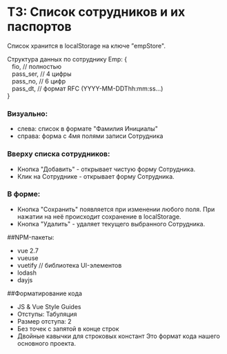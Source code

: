 # ТЗ: Список сотрудников и их паспортов

Список хранится в localStorage на ключе ”empStore".

  Структура данных по сотруднику Emp: {  
  &ensp; fio, // полностью  
  &ensp; pass_ser, // 4 цифры  
  &ensp; pass_no, // 6 цифр  
  &ensp; pass_dt, // формат RFC (YYYY-MM-DDThh:mm:ss...)  
  }

### Визуально:
- слева: список в формате "Фамилия Инициалы"
- справа: форма с 4мя полями записи Сотрудника

### Вверху списка сотрудников:
- Кнопка "Добавить" - открывает чистую форму Сотрудника.
- Клик на Сотруднике - открывает форму Сотрудника.

### В форме:
- Кнопка "Сохранить" появляется при изменении любого поля.
  При нажатии на неё происходит сохранение в localStorage.
- Кнопка "Удалить" - удаляет текущего выбранного Сотрудника.

##NPM-пакеты:
* vue 2.7
* vueuse
* vuetify // библиотека UI-элементов
* lodash
* dayjs

##Форматирование кода
- JS & Vue Style Guides
- Отступы: Табуляция
- Размер отступа: 2
- Без точек с запятой в конце строк
- Двойные кавычки для строковых констант
  Это формат кода нашего основного проекта.